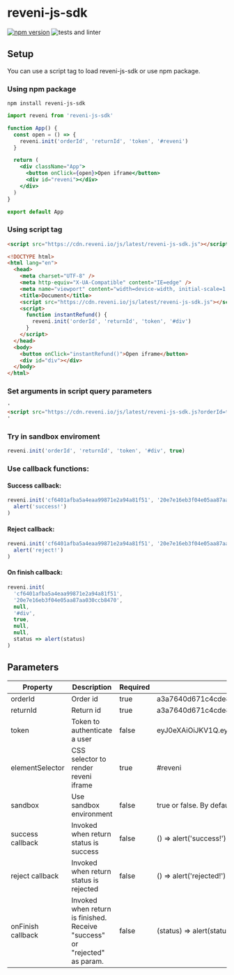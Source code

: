 # reveni-js-sdk

[![npm version](https://badge.fury.io/js/reveni-js-sdk.svg)](https://badge.fury.io/js/reveni-js-sdk)
![tests and linter](https://github.com/reveni-io/reveni-js-sdk/actions/workflows/main.yml/badge.svg)

## Setup

You can use a script tag to load reveni-js-sdk or use npm package.

### Using npm package

```
npm install reveni-js-sdk
```

```jsx
import reveni from 'reveni-js-sdk'

function App() {
  const open = () => {
    reveni.init('orderId', 'returnId', 'token', '#reveni')
  }

  return (
    <div className="App">
      <button onClick={open}>Open iframe</button>
      <div id="reveni"></div>
    </div>
  )
}

export default App
```

### Using script tag

```html
<script src="https://cdn.reveni.io/js/latest/reveni-js-sdk.js"></script>
```

```html
<!DOCTYPE html>
<html lang="en">
  <head>
    <meta charset="UTF-8" />
    <meta http-equiv="X-UA-Compatible" content="IE=edge" />
    <meta name="viewport" content="width=device-width, initial-scale=1.0" />
    <title>Document</title>
    <script src="https://cdn.reveni.io/js/latest/reveni-js-sdk.js"></script>
    <script>
      function instantRefund() {
        reveni.init('orderId', 'returnId', 'token', '#div')
      }
    </script>
  </head>
  <body>
    <button onClick="instantRefund()">Open iframe</button>
    <div id="div"></div>
  </body>
</html>
```

### Set arguments in script query parameters

```html
'
<script src="https://cdn.reveni.io/js/latest/reveni-js-sdk.js?orderId=test&returnId=test2&elementSelector=#div&token=tokenTest"></script>
'
```

### Try in sandbox enviroment

```js
reveni.init('orderId', 'returnId', 'token', '#div', true)
```

### Use callback functions:

#### Success callback:

```js
reveni.init('cf6401afba5a4eaa99871e2a94a81f51', '20e7e16eb3f04e05aa87aa030ccb8470', null, '#div', true, () =>
  alert('success!')
)
```

#### Reject callback:

```js
reveni.init('cf6401afba5a4eaa99871e2a94a81f51', '20e7e16eb3f04e05aa87aa030ccb8470', null, '#div', true, null, () =>
  alert('reject!')
)
```

#### On finish callback:

```js
reveni.init(
  'cf6401afba5a4eaa99871e2a94a81f51',
  '20e7e16eb3f04e05aa87aa030ccb8470',
  null,
  '#div',
  true,
  null,
  null,
  status => alert(status)
)
```

## Parameters

| Property          | Description                                                                | Required | Example                                                       |
| ----------------- | -------------------------------------------------------------------------- | -------- | ------------------------------------------------------------- |
| orderId           | Order id                                                                   | true     | a3a7640d671c4cde8adff13560e25f7b                              |
| returnId          | Return id                                                                  | true     | a3a7640d671c4cde8adff13560e25f7b                              |
| token             | Token to authenticate a user                                               | false    | eyJ0eXAiOiJKV1Q.eyJ0b2tlbl90eXBlIjoiYWNjZXNzIiwifQ.vWXQ2gwzuM |
| elementSelector   | CSS selector to render reveni iframe                                       | true     | #reveni                                                       |
| sandbox           | Use sandbox environment                                                    | false    | true or false. By default is false                            |
| success callback  | Invoked when return status is success                                      | false    | () => alert('success!')                                       |
| reject callback   | Invoked when return status is rejected                                     | false    | () => alert('rejected!')                                      |
| onFinish callback | Invoked when return is finished. Receive "success" or "rejected" as param. | false    | (status) => alert(status)                                     |
